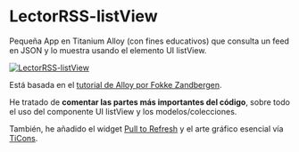 # LectorRSS-listView
Pequeña App en Titanium Alloy (con fines educativos) que consulta un feed en JSON y lo muestra usando el elemento UI listView.

[![LectorRSS-listView](http://img.youtube.com/vi/eB945QcGe0k/0.jpg)](https://www.youtube.com/watch?v=eB945QcGe0k)

Está basada en el [tutorial de Alloy por Fokke Zandbergen](https://github.com/FokkeZB/Tutorial). 

He tratado de **comentar las partes más importantes del código**, sobre todo el uso del componente UI listView y los modelos/colecciones.

También, he añadido el widget [Pull to Refresh](http://gitt.io/component/nl.fokkezb.pullToRefresh) y el arte gráfico esencial vía [TiCons](http://ticons.fokkezb.nl/).